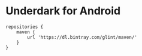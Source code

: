 # Underdark for Android
```
repositories {
    maven {
        url 'https://dl.bintray.com/glint/maven/'
    }
}
```
